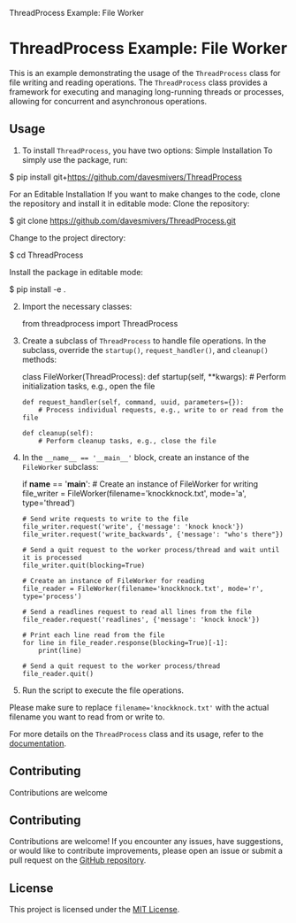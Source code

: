  ThreadProcess Example: File Worker

ThreadProcess Example: File Worker
==================================

This is an example demonstrating the usage of the `ThreadProcess` class for file writing and reading operations. The `ThreadProcess` class provides a framework for executing and managing long-running threads or processes, allowing for concurrent and asynchronous operations.

Usage
-----

1.  To install `ThreadProcess`, you have two options: Simple Installation To simply use the package, run:

$ pip install git+https://github.com/davesmivers/ThreadProcess

For an Editable Installation If you want to make changes to the code, clone the repository and install it in editable mode: Clone the repository:

$ git clone https://github.com/davesmivers/ThreadProcess.git

Change to the project directory:

 $ cd ThreadProcess

Install the package in editable mode:

$ pip install -e .

2.  Import the necessary classes:

    from threadprocess import ThreadProcess

3.  Create a subclass of `ThreadProcess` to handle file operations. In the subclass, override the `startup()`, `request_handler()`, and `cleanup()` methods:

    
    class FileWorker(ThreadProcess):
        def startup(self, **kwargs):
            # Perform initialization tasks, e.g., open the file
    
        def request_handler(self, command, uuid, parameters={}):
            # Process individual requests, e.g., write to or read from the file
    
        def cleanup(self):
            # Perform cleanup tasks, e.g., close the file
      

4.  In the `__name__ == '__main__'` block, create an instance of the `FileWorker` subclass:

    
    if __name__ == '__main__':
        # Create an instance of FileWorker for writing
        file_writer = FileWorker(filename='knockknock.txt', mode='a', type='thread')
    
        # Send write requests to write to the file
        file_writer.request('write', {'message': 'knock knock'})
        file_writer.request('write_backwards', {'message': "who's there"})
    
        # Send a quit request to the worker process/thread and wait until it is processed
        file_writer.quit(blocking=True)
    
        # Create an instance of FileWorker for reading
        file_reader = FileWorker(filename='knockknock.txt', mode='r', type='process')
    
        # Send a readlines request to read all lines from the file
        file_reader.request('readlines', {'message': 'knock knock'})
    
        # Print each line read from the file
        for line in file_reader.response(blocking=True)[-1]:
            print(line)
    
        # Send a quit request to the worker process/thread
        file_reader.quit()
      

5.  Run the script to execute the file operations.

Please make sure to replace `filename='knockknock.txt'` with the actual filename you want to read from or write to.

For more details on the `ThreadProcess` class and its usage, refer to the [documentation](link-to-documentation).

Contributing
------------

Contributions are welcome

Contributing
------------

Contributions are welcome! If you encounter any issues, have suggestions, or would like to contribute improvements, please open an issue or submit a pull request on the [GitHub repository](link-to-repository).

License
-------

This project is licensed under the [MIT License](link-to-license).